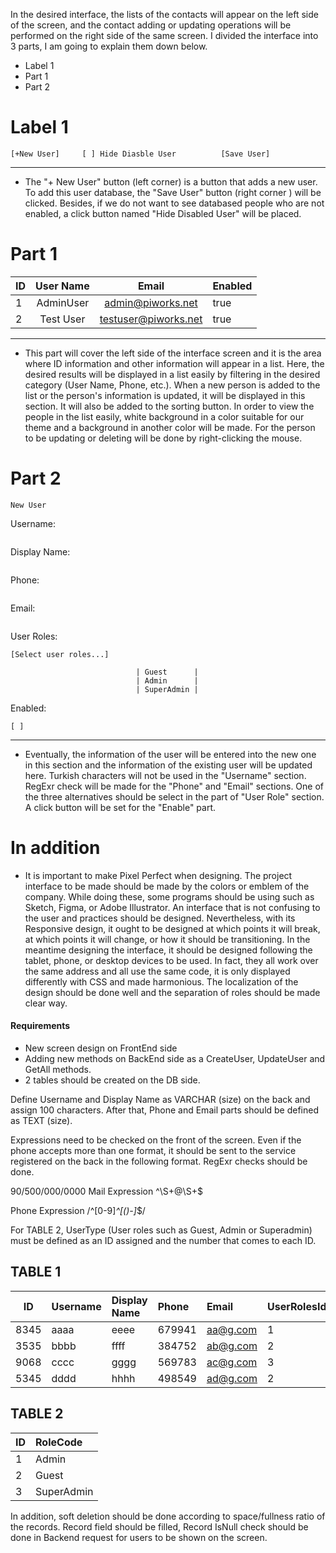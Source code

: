

In the desired interface, the lists of the contacts will appear on the left side of the screen, and the contact adding or updating operations will be performed on the right side of the same screen. I divided the interface into 3 parts, I am going to explain them down below.

- Label 1
- Part 1
- Part 2

Label 1
======

 ```
 [+New User]     [ ] Hide Diasble User          [Save User]
```

---

- The "+ New User" button (left corner)  is a button that adds a new user.  To add this user database, the "Save User" button (right corner ) will be clicked. Besides, if we do not want to see databased people who are not enabled, a click button named "Hide Disabled User" will be placed.


Part 1
======



| ID      | User Name | Email                | Enabled |
| --------|:---------:|:--------------------:|---------|
| 1       | AdminUser | admin@piworks.net    | true    |
| 2       | Test User | testuser@piworks.net | true    |

---


- This part will cover the left side of the interface screen and it is the area where ID information and other information will appear in a list. Here, the desired results will be displayed in a list easily by filtering in the desired category (User Name, Phone, etc.). When a new person is added to the list or the person's information is updated, it will be displayed in this section. It will also be added to the sorting button. In order to view the people in the list easily, white background in a color suitable for our theme and a background in another color will be made. For the person to be updating or deleting will be done by right-clicking the mouse.

Part 2
======
```
New User
```
Username:
```
```
Display Name:
```
```
Phone:
```
```
Email:
```
```
User Roles:
```
[Select user roles...]
```    
```        
                            | Guest      |
                            | Admin      |
                            | SuperAdmin |
```

 Enabled: 
 ```
 [ ]
```
---

- Eventually, the information of the user will be entered into the new one in this section and the information of the existing user will be updated here. Turkish characters will not be used in the "Username" section. RegExr check will be made for the "Phone" and "Email" sections. One of the three alternatives should be select in the part of "User Role" section. A click button will be set for the "Enable" part.


In addition
======

- It is important to make Pixel Perfect when designing. The project interface to be made should be made by the colors or emblem of the company. While doing these, some programs should be using such as Sketch, Figma, or Adobe Illustrator. An interface that is not confusing to the user and practices should be designed. Nevertheless, with its Responsive design, it ought to be designed at which points it will break, at which points it will change, or how it should be transitioning. In the meantime designing the interface, it should be designed following the tablet, phone, or desktop devices to be used. In fact, they all work over the same address and all use the same code, it is only displayed differently with CSS and made harmonious. The localization of the design should be done well and the separation of roles should be made clear way.
 

#### Requirements
- New screen design on FrontEnd side
- Adding new methods on BackEnd side as a CreateUser, UpdateUser and GetAll methods.
- 2 tables should be created on the DB side.

Define Username and Display Name as VARCHAR (size) on the back and assign 100 characters. After that, Phone and Email parts should be defined as TEXT (size).

Expressions need to be checked on the front of the screen. Even if the phone accepts more than one format, it should be sent to the service registered on the back in the following format. RegExr checks should be done.

90/500/000/0000
Mail Expression
^\S+@\S+$

Phone Expression
/^[0-9]*^[()-]*$/


For TABLE 2, UserType (User roles such as Guest, Admin or Superadmin) must be defined as an ID assigned and the number that comes to each ID.

TABLE 1
---
ID  |	Username|	Display Name|	Phone	| Email	  |  UserRolesId	|Enabled	|Record |
|---|:---|:---|:---|:---|:---|:---|:---|
|8345|	aaaa	  |  eeee	     |    679941	| aa@g.com|	1	        |true	|null|
|3535	|bbbb	    |ffff	        | 384752	| ab@g.com|	2	      |  true	|null|
|9068|	cccc	|    gggg	     |    569783|	 ac@g.com	|3	      |  true	|null|
|5345	|dddd	  |  hhhh	|         498549	| ad@g.com|	2	    |    true	|null|


TABLE 2	
---
ID|	RoleCode|
|--- |:---|
|1|	Admin|
|2|	Guest|
|3|	SuperAdmin|


In addition, soft deletion should be done according to space/fullness ratio of the records. Record field should be filled, Record IsNull check should be done in Backend request for users to be shown on the screen.
